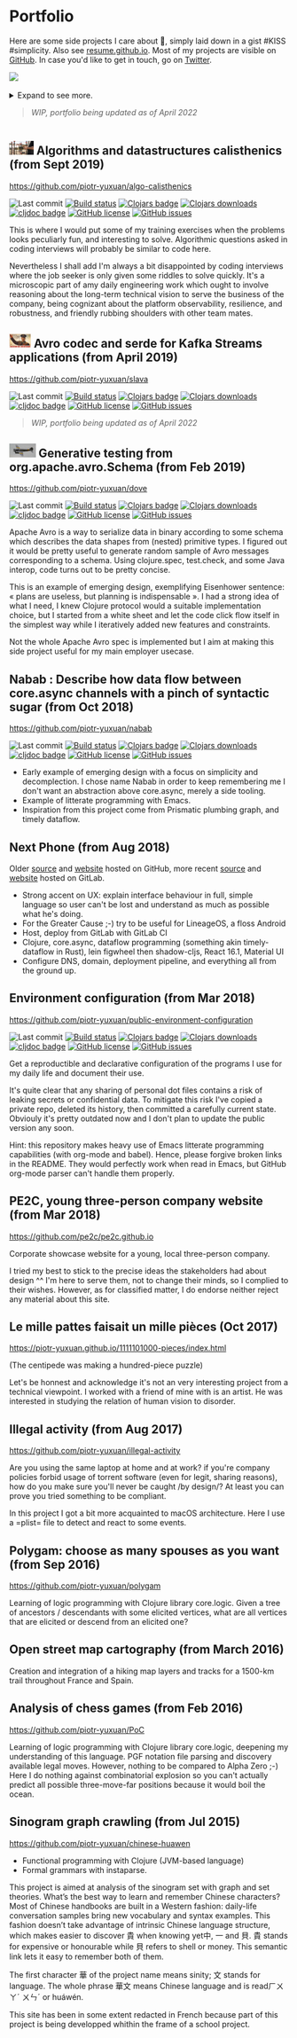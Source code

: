 # Portfolio

Here are some side projects I care about 🙂, simply laid down in a gist #KISS #simplicity. Also see [resume.github.io](http://resume.github.io/?piotr-yuxuan). Most of my projects are visible on [GitHub](https://github.com/piotr-yuxuan). In case you'd like to get in touch, go on [Twitter](https://twitter.com/PiotrYuxuan).

![](https://media-exp1.licdn.com/dms/image/C4D16AQElRn2O25slaQ/profile-displaybackgroundimage-shrink_350_1400/0/1635962001469?e=1653523200&v=beta&t=dZXRrwbVZ_dHN_KSqpAQg2a-0u4EvPdtiul1_f9HJvM)

<details>
<summary> Expand to see more.

> _WIP, portfolio being updated as of April 2022_

</summary>

## <img display="inline" height="25em" src="https://raw.githubusercontent.com/piotr-yuxuan/security-mining/main/doc/social-preview.jpg">  Personal investment on best securities (from February 2022)

https://github.com/piotr-yuxuan/security-mining

![Last commit](https://img.shields.io/github/last-commit/piotr-yuxuan/security-mining)
[![Build status](https://img.shields.io/github/workflow/status/piotr-yuxuan/security-mining/Walter%20CD)](https://github.com/piotr-yuxuan/security-mining/actions/workflows/walter-cd.yml)
[![Clojars badge](https://img.shields.io/clojars/v/com.github.piotr-yuxuan/security-mining.svg)](https://clojars.org/com.github.piotr-yuxuan/security-mining)
[![Clojars downloads](https://img.shields.io/clojars/dt/piotr-yuxuan/security-mining)](https://clojars.org/com.github.piotr-yuxuan/security-mining)
[![cljdoc badge](https://cljdoc.org/badge/com.github.piotr-yuxuan/security-mining)](https://cljdoc.org/d/com.github.piotr-yuxuan/security-mining/CURRENT)
[![GitHub license](https://img.shields.io/github/license/piotr-yuxuan/security-mining)](https://github.com/piotr-yuxuan/security-mining/blob/main/LICENSE)
[![GitHub issues](https://img.shields.io/github/issues/piotr-yuxuan/security-mining)](https://github.com/piotr-yuxuan/security-mining/issues)

## <img display="inline" height="25em" src="https://raw.githubusercontent.com/piotr-yuxuan/malli-cli/main/doc/controller.jpg"> Simple CLI apps from a config schema (from June 2021)

https://github.com/piotr-yuxuan/malli-cli

![Last commit](https://img.shields.io/github/last-commit/piotr-yuxuan/malli-cli)
[![Build status](https://img.shields.io/github/workflow/status/piotr-yuxuan/malli-cli/Walter%20CD)](https://github.com/piotr-yuxuan/malli-cli/actions/workflows/walter-cd.yml)
[![Clojars badge](https://img.shields.io/clojars/v/com.github.piotr-yuxuan/malli-cli.svg)](https://clojars.org/com.github.piotr-yuxuan/malli-cli)
[![Clojars downloads](https://img.shields.io/clojars/dt/com.github.piotr-yuxuan/malli-cli)](https://clojars.org/com.github.piotr-yuxuan/malli-cli)
[![cljdoc badge](https://cljdoc.org/badge/com.github.piotr-yuxuan/malli-cli)](https://cljdoc.org/d/com.github.piotr-yuxuan/malli-cli/CURRENT)
[![GitHub license](https://img.shields.io/github/license/piotr-yuxuan/malli-cli)](https://github.com/piotr-yuxuan/malli-cli/blob/main/LICENSE)
[![GitHub issues](https://img.shields.io/github/issues/piotr-yuxuan/malli-cli)](https://github.com/piotr-yuxuan/malli-cli/issues)

## <img display="inline" height="25em" src="https://raw.githubusercontent.com/piotr-yuxuan/walter-ci/main/doc/helmut-kohl-1.jpg"> CICD automation for my personal projects (from April 2021)

https://github.com/piotr-yuxuan/walter-ci

![Last commit](https://img.shields.io/github/last-commit/piotr-yuxuan/walter-ci)
[![Build status](https://img.shields.io/github/workflow/status/piotr-yuxuan/walter-ci/Walter%20CD)](https://github.com/piotr-yuxuan/walter-ci/actions/workflows/walter-cd.yml)
[![Clojars badge](https://img.shields.io/clojars/v/com.github.piotr-yuxuan/walter-ci.svg)](https://clojars.org/com.github.piotr-yuxuan/walter-ci)
[![Clojars downloads](https://img.shields.io/clojars/dt/com.github.piotr-yuxuan/walter-ci)](https://clojars.org/com.github.piotr-yuxuan/walter-ci)
[![cljdoc badge](https://cljdoc.org/badge/com.github.piotr-yuxuan/walter-ci)](https://cljdoc.org/d/com.github.piotr-yuxuan/walter-ci/CURRENT)
[![GitHub license](https://img.shields.io/github/license/piotr-yuxuan/walter-ci)](https://github.com/piotr-yuxuan/walter-ci/blob/main/LICENSE)
[![GitHub issues](https://img.shields.io/github/issues/piotr-yuxuan/walter-ci)](https://github.com/piotr-yuxuan/walter-ci/issues)

## <img display="inline" height="25em" src="https://raw.githubusercontent.com/piotr-yuxuan/ephemeral-server/main/doc/ephemeral-server.jpg"> Catching test HTTP calls without DockerContainer (from April 2021)

https://github.com/piotr-yuxuan/ephemeral-server

![Last commit](https://img.shields.io/github/last-commit/piotr-yuxuan/ephemeral-server)
[![Build status](https://img.shields.io/github/workflow/status/piotr-yuxuan/ephemeral-server/Walter%20CD)](https://github.com/piotr-yuxuan/ephemeral-server/actions/workflows/walter-cd.yml)
[![Clojars badge](https://img.shields.io/clojars/v/piotr-yuxuan/ephemeral-server.svg)](https://clojars.org/piotr-yuxuan/ephemeral-server)
[![Clojars downloads](https://img.shields.io/clojars/dt/piotr-yuxuan/ephemeral-server)](https://clojars.org/piotr-yuxuan/ephemeral-server)
[![cljdoc badge](https://cljdoc.org/badge/piotr-yuxuan/ephemeral-server)](https://cljdoc.org/d/piotr-yuxuan/ephemeral-server/0.3.0/doc/readme)
[![GitHub license](https://img.shields.io/github/license/piotr-yuxuan/ephemeral-server)](https://github.com/piotr-yuxuan/ephemeral-server/blob/main/LICENSE)
[![GitHub issues](https://img.shields.io/github/issues/piotr-yuxuan/ephemeral-server)](https://github.com/piotr-yuxuan/ephemeral-server/issues)

## <img display="inline" height="25em" src="https://raw.githubusercontent.com/piotr-yuxuan/poor-mans-distributed-cache/main/doc/Diogenes.png"> Using KTable as a distributed cache (from March 2021)

https://github.com/piotr-yuxuan/poor-mans-distributed-cache

![Last commit](https://img.shields.io/github/last-commit/piotr-yuxuan/poor-mans-distributed-cache)
[![Build status](https://img.shields.io/github/workflow/status/piotr-yuxuan/poor-mans-distributed-cache/Walter%20CD)](https://github.com/piotr-yuxuan/poor-mans-distributed-cache/actions/workflows/walter-cd.yml)
[![Clojars badge](https://img.shields.io/clojars/v/com.github.piotr-yuxuan/poor-mans-distributed-cache.svg)](https://clojars.org/com.github.piotr-yuxuan/poor-mans-distributed-cache)
[![Clojars downloads](https://img.shields.io/clojars/dt/piotr-yuxuan/poor-mans-distributed-cache)](https://clojars.org/com.github.piotr-yuxuan/poor-mans-distributed-cache)
[![cljdoc badge](https://cljdoc.org/badge/com.github.piotr-yuxuan/poor-mans-distributed-cache)](https://cljdoc.org/d/com.github.piotr-yuxuan/poor-mans-distributed-cache/CURRENT)
[![GitHub license](https://img.shields.io/github/license/piotr-yuxuan/poor-mans-distributed-cache)](https://github.com/piotr-yuxuan/poor-mans-distributed-cache/blob/main/LICENSE)
[![GitHub issues](https://img.shields.io/github/issues/piotr-yuxuan/poor-mans-distributed-cache)](https://github.com/piotr-yuxuan/poor-mans-distributed-cache/issues)

## <img display="inline" height="25em" src="https://raw.githubusercontent.com/piotr-yuxuan/closeable-map/main/doc/automatische-huehnerklappe.jpg"> State management with a `java.io.Closeable` Clojure map (from Feb 2021)

https://github.com/piotr-yuxuan/closeable-map

![Last commit](https://img.shields.io/github/last-commit/piotr-yuxuan/closeable-map)
[![Build status](https://img.shields.io/github/workflow/status/piotr-yuxuan/closeable-map/Walter%20CD)](https://github.com/piotr-yuxuan/closeable-map/actions/workflows/walter-cd.yml)
[![Clojars badge](https://img.shields.io/clojars/v/piotr-yuxuan/closeable-map.svg)](https://clojars.org/piotr-yuxuan/closeable-map)
[![Clojars downloads](https://img.shields.io/clojars/dt/piotr-yuxuan/closeable-map)](https://clojars.org/piotr-yuxuan/closeable-map)
[![cljdoc badge](https://cljdoc.org/badge/piotr-yuxuan/closeable-map)](https://cljdoc.org/d/piotr-yuxuan/closeable-map/CURRENT)
[![GitHub license](https://img.shields.io/github/license/piotr-yuxuan/closeable-map)](https://github.com/piotr-yuxuan/closeable-map/blob/main/LICENSE)
[![GitHub issues](https://img.shields.io/github/issues/piotr-yuxuan/closeable-map)](https://github.com/piotr-yuxuan/closeable-map/issues)

</details>

## <img display="inline" height="25em" src="https://raw.githubusercontent.com/piotr-yuxuan/algo-calisthenics/ef6bcf7de3f719010e88b6cf67d630bf8bee192d/social-media-preview.jpeg"> Algorithms and datastructures calisthenics (from Sept 2019)

https://github.com/piotr-yuxuan/algo-calisthenics

![Last commit](https://img.shields.io/github/last-commit/piotr-yuxuan/algo-calisthenics)
[![Build status](https://img.shields.io/github/workflow/status/piotr-yuxuan/algo-calisthenics/Walter%20CD)](https://github.com/piotr-yuxuan/algo-calisthenics/actions/workflows/walter-cd.yml)
[![Clojars badge](https://img.shields.io/clojars/v/piotr-yuxuan/algo-calisthenics.svg)](https://clojars.org/com.github.piotr-yuxuan/algo-calisthenics)
[![Clojars downloads](https://img.shields.io/clojars/dt/piotr-yuxuan/algo-calisthenics)](https://clojars.org/com.github.piotr-yuxuan/algo-calisthenics)
[![cljdoc badge](https://cljdoc.org/badge/com.github.piotr-yuxuan/algo-calisthenics)](https://cljdoc.org/d/com.github.piotr-yuxuan/algo-calisthenics/CURRENT)
[![GitHub license](https://img.shields.io/github/license/piotr-yuxuan/algo-calisthenics)](https://github.com/piotr-yuxuan/algo-calisthenics/blob/main/LICENSE)
[![GitHub issues](https://img.shields.io/github/issues/piotr-yuxuan/algo-calisthenics)](https://github.com/piotr-yuxuan/algo-calisthenics/issues)

This is where I would put some of my training exercises when the problems looks peculiarly fun, and interesting to solve. Algorithmic questions asked in coding interviews will probably be similar to code here.

Nevertheless I shall add I'm always a bit disappointed by coding interviews where the job seeker is only given some riddles to solve quickly. It's a microscopic part of amy daily engineering work which ought to involve reasoning about the long-term technical vision to serve the business of the company, being cognizant about the platform observability, resilience, and robustness, and friendly rubbing shoulders with other team mates.

## <img display="inline" height="25em" src="https://raw.githubusercontent.com/piotr-yuxuan/slava/main/dev-resources/%D1%81%D0%BB%D0%B0%D0%B2%D0%B0-%D1%81%D0%BE%D0%B2%D0%B5%D1%82%D1%81%D0%BA%D0%BE%D0%BC%D1%83-%D0%BD%D0%B0%D1%80%D0%BE%D0%B4%D1%83.jpg"> Avro codec and serde for Kafka Streams applications (from April 2019)

https://github.com/piotr-yuxuan/slava

![Last commit](https://img.shields.io/github/last-commit/piotr-yuxuan/slava)
[![Build status](https://img.shields.io/github/workflow/status/piotr-yuxuan/slava/Walter%20CD)](https://github.com/piotr-yuxuan/slava/actions/workflows/walter-cd.yml)
[![Clojars badge](https://img.shields.io/clojars/v/piotr-yuxuan/slava.svg)](https://clojars.org/piotr-yuxuan/slava)
[![Clojars downloads](https://img.shields.io/clojars/dt/piotr-yuxuan/slava)](https://clojars.org/piotr-yuxuan/slava)
[![cljdoc badge](https://cljdoc.org/badge/piotr-yuxuan/slava)](https://cljdoc.org/d/piotr-yuxuan/slava/CURRENT)
[![GitHub license](https://img.shields.io/github/license/piotr-yuxuan/slava)](https://github.com/piotr-yuxuan/slava/blob/main/LICENSE)
[![GitHub issues](https://img.shields.io/github/issues/piotr-yuxuan/slava)](https://github.com/piotr-yuxuan/slava/issues)

> _WIP, portfolio being updated as of April 2022_

## <img display="inline" height="25em" src="https://raw.githubusercontent.com/piotr-yuxuan/dove/main/resources/avro.jpg"> Generative testing from org.apache.avro.Schema (from Feb 2019)

https://github.com/piotr-yuxuan/dove

![Last commit](https://img.shields.io/github/last-commit/piotr-yuxuan/dove)
[![Build status](https://img.shields.io/github/workflow/status/piotr-yuxuan/dove/Walter%20CD)](https://github.com/piotr-yuxuan/dove/actions/workflows/walter-cd.yml)
[![Clojars badge](https://img.shields.io/clojars/v/dove/dove.svg)](https://clojars.org/dove/dove)
[![Clojars downloads](https://img.shields.io/clojars/dt/dove/dove)](https://clojars.org/dove/dove)
[![cljdoc badge](https://cljdoc.org/badge/dove/dove)](https://cljdoc.org/d/dove/dove/CURRENT)
[![GitHub license](https://img.shields.io/github/license/piotr-yuxuan/dove)](https://github.com/piotr-yuxuan/dove/blob/main/LICENSE)
[![GitHub issues](https://img.shields.io/github/issues/piotr-yuxuan/dove)](https://github.com/piotr-yuxuan/dove/issues)

Apache Avro is a way to serialize data in binary according to some schema which describes the data shapes from (nested) primitive types. I figured out it would be pretty useful to generate random sample of Avro messages corresponding to a schema. Using clojure.spec, test.check, and some Java interop, code turns out to be pretty concise.

This is an example of emerging design, exemplifying Eisenhower sentence: « plans are useless, but planning is indispensable ». I had a strong idea of what I need, I knew Clojure protocol would a suitable implementation choice, but I started from a white sheet and let the code click flow itself in the simplest way while I iteratively added new features and constraints.

Not the whole Apache Avro spec is implemented but I aim at making this side project useful for my main employer usecase.

## Nabab : Describe how data flow between core.async channels with a pinch of syntactic sugar (from Oct 2018)

https://github.com/piotr-yuxuan/nabab

![Last commit](https://img.shields.io/github/last-commit/piotr-yuxuan/nabab)
[![Build status](https://img.shields.io/github/workflow/status/piotr-yuxuan/nabab/Walter%20CD)](https://github.com/piotr-yuxuan/nabab/actions/workflows/walter-cd.yml)
[![Clojars badge](https://img.shields.io/clojars/v/nabab.svg)](https://clojars.org/com.github.piotr-yuxuan/nabab)
[![Clojars downloads](https://img.shields.io/clojars/dt/nabab)](https://clojars.org/com.github.piotr-yuxuan/nabab)
[![cljdoc badge](https://cljdoc.org/badge/nabab)](https://cljdoc.org/d/nabab/nabab)
[![GitHub license](https://img.shields.io/github/license/piotr-yuxuan/nabab)](https://github.com/piotr-yuxuan/nabab/blob/main/LICENSE)
[![GitHub issues](https://img.shields.io/github/issues/piotr-yuxuan/nabab)](https://github.com/piotr-yuxuan/nabab/issues)

- Early example of emerging design with a focus on simplicity and decomplection. I chose name Nabab in order to keep remembering me I don't want an abstraction above core.async, merely a side tooling.
- Example of litterate programming with Emacs.
- Inspiration from this project come from Prismatic plumbing graph,
  and timely dataflow.

## Next Phone (from Aug 2018)

Older [source](https://github.com/piotr-yuxuan/choose-a-new-phone) and [website](https://piotr-yuxuan.github.io/choose-a-new-phone) hosted on GitHub, more recent [source](https://gitlab.com/next-phone/next-phone.gitlab.io) and [website](https://next-ph.one) hosted on GitLab.

- Strong accent on UX: explain interface behaviour in full, simple language so user can't be lost and understand as much as possible what he's doing.
- For the Greater Cause ;-) try to be useful for LineageOS, a floss Android
- Host, deploy from GitLab with GitLab CI
- Clojure, core.async, dataflow programming (something akin timely-dataflow in Rust), lein figwheel then shadow-cljs, React 16.1, Material UI
- Configure DNS, domain, deployment pipeline, and everything all from the ground up.

## Environment configuration (from Mar 2018)

https://github.com/piotr-yuxuan/public-environment-configuration

![Last commit](https://img.shields.io/github/last-commit/piotr-yuxuan/public-environment-configuration)
[![Build status](https://img.shields.io/github/workflow/status/piotr-yuxuan/public-environment-configuration/Walter%20CD)](https://github.com/piotr-yuxuan/public-environment-configuration/actions/workflows/walter-cd.yml)
[![Clojars badge](https://img.shields.io/clojars/v/com.github.piotr-yuxuan/public-environment-configuration.svg)](https://clojars.org/com.github.piotr-yuxuan/public-environment-configuration)
[![Clojars downloads](https://img.shields.io/clojars/dt/piotr-yuxuan/public-environment-configuration)](https://clojars.org/com.github.piotr-yuxuan/public-environment-configuration)
[![cljdoc badge](https://cljdoc.org/badge/com.github.piotr-yuxuan/public-environment-configuration)](https://cljdoc.org/d/com.github.piotr-yuxuan/public-environment-configuration/CURRENT)
[![GitHub license](https://img.shields.io/github/license/piotr-yuxuan/public-environment-configuration)](https://github.com/piotr-yuxuan/public-environment-configuration/blob/main/LICENSE)
[![GitHub issues](https://img.shields.io/github/issues/piotr-yuxuan/public-environment-configuration)](https://github.com/piotr-yuxuan/public-environment-configuration/issues)

Get a reproductible and declarative configuration of the programs I use for my daily life and document their use.

It's quite clear that any sharing of personal dot files contains a risk of leaking secrets or confidential data. To mitigate this risk I've copied a private repo, deleted its history, then committed a carefully current state. Obviouly it's pretty outdated now and I don't plan to update the public version any soon.

Hint: this repository makes heavy use of Emacs litterate programming capabilities (with org-mode and babel). Hence, please forgive broken links in the README. They would perfectly work when read in Emacs, but GitHub org-mode parser can't handle them properly.

## PE2C, young three-person company website (from Mar 2018)

https://github.com/pe2c/pe2c.github.io

Corporate showcase website for a young, local three-person company.

I tried my best to stick to the precise ideas the stakeholders had about design ^^ I'm here to serve them, not to change their minds, so I complied to their wishes. However, as for classified matter, I do endorse neither reject any material about this site.

## Le mille pattes faisait un mille pièces (Oct 2017)

https://piotr-yuxuan.github.io/1111101000-pieces/index.html

(The centipede was making a hundred-piece puzzle)

Let's be honnest and acknowledge it's not an very interesting project from a technical viewpoint. I worked with a friend of mine with is an artist. He was interested in studying the relation of human vision to disorder.

## Illegal activity (from Aug 2017)

https://github.com/piotr-yuxuan/illegal-activity

Are you using the same laptop at home and at work? if you're company policies forbid usage of torrent software (even for legit, sharing reasons), how do you make sure you'll never be caught /by design/? At least you can prove you tried something to be compliant.

In this project I got a bit more acquainted to macOS architecture. Here I use a =plist= file to detect and react to some events.

## Polygam: choose as many spouses as you want (from Sep 2016)

https://github.com/piotr-yuxuan/polygam

Learning of logic programming with Clojure library core.logic. Given a tree of ancestors / descendants with some elicited vertices, what are all vertices that are elicited or descend from an elicited one?

## Open street map cartography (from March 2016)

Creation and integration of a hiking map layers and tracks for a 1500-km trail throughout France and Spain.

## Analysis of chess games (from Feb 2016)

https://github.com/piotr-yuxuan/PoC

Learning of logic programming with Clojure library core.logic, deepening my understanding of this language. PGF notation file parsing and discovery available legal moves. However, nothing to be compared to Alpha Zero ;-) Here I do nothing against combinatorial explosion so you can't actually predict all possible three-move-far positions because it would boil the ocean.

## Sinogram graph crawling (from Jul 2015)

https://github.com/piotr-yuxuan/chinese-huawen

- Functional programming with Clojure (JVM-based language)
- Formal grammars with instaparse.

This project is aimed at analysis of the sinogram set with graph and set theories. What’s the best way to learn and remember Chinese characters? Most of Chinese handbooks are built in a Western fashion: daily-life conversation samples bring new vocabulary and syntax examples. This fashion doesn’t take advantage of intrinsic Chinese language structure, which makes easier to discover 貴 when knowing yet中, 一 and 貝. 貴 stands for expensive or honourable while 貝 refers to shell or money. This semantic link lets it easy to remember both of them.

The first character 華 of the project name means sinity; 文 stands for language. The whole phrase 華文 means Chinese language and is readㄏㄨㄚˊ ㄨㄣˊ or huáwén.

This site has been in some extent redacted in French because part of this project is being developped whithin the frame of a school project.
